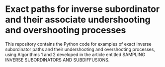 # Exact paths for inverse subordinator and their associate undershooting and overshooting processes
This repository contains the Python code for examples of exact inverse subordinator paths and their undershooting and overshooting processes, using Algorithms 1 and 2 developed in the article entitled SAMPLING INVERSE SUBORDINATORS AND SUBDIFFUSIONS.
